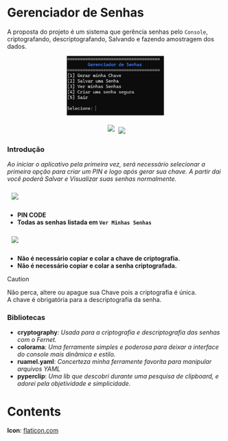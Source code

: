 Gerenciador de Senhas
=====================

A proposta do projeto é um sistema que gerência senhas pelo `Console`, criptografando, descriptografando, Salvando e fazendo amostragem dos dados.

<p align="center" width="100%">
    <img width="45%" src="https://github.com/Ruan-Roella/password_manager/blob/main/image/console_image.png">
</p>

<p align="center" width="100%">
    <img width="10%" style="padding: 5px" src="https://img.shields.io/badge/Versão-3.0.0-blue">
    <a href="https://github.com/Ruan-Roella/password_manager/releases/tag/Console">
        <img src="https://img.shields.io/badge/Download-3.0.0-green.svg">
    </a>

</p>

### Introdução
_Ao iniciar o aplicativo pela primeira vez, será necessário selecionar a primeira opção para criar um PIN e logo após gerar sua chave. A partir dai você poderá Salvar e Visualizar suas senhas normalmente._

<img src=" https://img.shields.io/badge/Adicionados-4BB543" style="padding: 10px" />

- **PIN CODE**
- **Todas as senhas listada em `Ver Minhas Senhas`**

<img src=" https://img.shields.io/badge/Removidos-BB2124" style="padding: 10px;" />

- **Não é necessário copiar e colar a chave de criptografia.**
- **Não é necessário copiar e colar a senha criptografada.**

> [!CAUTION]
> Não perca, altere ou apague sua Chave pois a criptografia é única.<br/>A chave é obrigatória para a descriptografia da senha.


### Bibliotecas
- **cryptography**: _Usada para a criptografia e descriptografia das senhas com o Fernet._
- **colorama**: _Uma ferramente simples e poderosa para deixar a interface do console mais dinâmica e estilo._
- **ruamel.yaml**: _Concerteza minha ferramente favorita para manipular arquivos YAML_
- **pyperclip**: _Uma lib que descobri durante uma pesquisa de clipboard, e adorei pela objetividade e simplicidade._


Contents
========
**Icon**: <a href="https://www.flaticon.com/free-icon/password-manager_15096949?term=password+manager&page=1&position=4&origin=tag&related_id=15096949"> flaticon.com</a>
